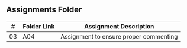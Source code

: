 ## Assignments Folder

|   #   | Folder Link |         Assignment Description           |
| :---: | ----------- | ---------------------------------------- |
|  03   |     A04     |   Assignment to ensure proper commenting |
